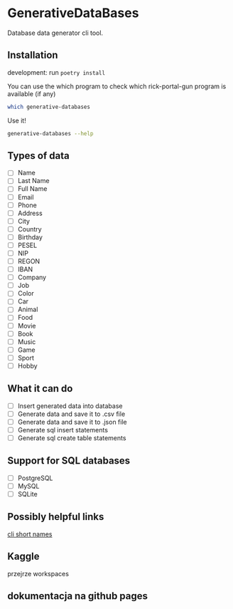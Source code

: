 # GenerativeDataBases

Database data generator cli tool.

## Installation

development: run `poetry install`

You can use the which program to check which rick-portal-gun program is available (if any)

```bash
which generative-databases
```

Use it!

```bash
generative-databases --help
```

## Types of data

-   [ ] Name
-   [ ] Last Name
-   [ ] Full Name
-   [ ] Email
-   [ ] Phone
-   [ ] Address
-   [ ] City
-   [ ] Country
-   [ ] Birthday
-   [ ] PESEL
-   [ ] NIP
-   [ ] REGON
-   [ ] IBAN
-   [ ] Company
-   [ ] Job
-   [ ] Color
-   [ ] Car
-   [ ] Animal
-   [ ] Food
-   [ ] Movie
-   [ ] Book
-   [ ] Music
-   [ ] Game
-   [ ] Sport
-   [ ] Hobby

## What it can do

-   [ ] Insert generated data into database
-   [ ] Generate data and save it to .csv file
-   [ ] Generate data and save it to .json file
-   [ ] Generate sql insert statements
-   [ ] Generate sql create table statements

## Support for SQL databases

-   [ ] PostgreSQL
-   [ ] MySQL
-   [ ] SQLite

## Possibly helpful links

[cli short names](https://typer.tiangolo.com/tutorial/options/name/#cli-option-short-names)

## Kaggle

przejrze workspaces

## dokumentacja na github pages
